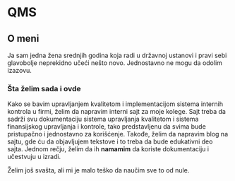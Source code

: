 # QMS

## O meni
Ja sam jedna žena srednjih godina koja radi u državnoj ustanovi i pravi sebi glavobolje neprekidno učeći nešto novo. Jednostavno ne mogu da odolim izazovu.

### Šta želim sada i ovde
Kako se bavim upravljanjem kvalitetom i implementacijom sistema internih kontrola u firmi, želim da napravim interni sajt za moje kolege.
Sajt treba da sadrži svu dokumentaciju sistema upravljanja kvalitetom i sistema finansijskog upravljanja i kontrole, tako predstavljenu da svima bude pristupačno i jednostavno za korišćenje.
Takođe, želim da napravim blog na sajtu, gde ću da objavljujem tekstove i to treba da bude edukativni deo sajta.
Jednom rečju, želim da ih **namamim** da koriste dokumentaciju i učestvuju u izradi.

Želim još svašta, ali mi je malo teško da naučim sve to od nule.
